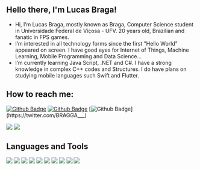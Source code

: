 ## Hello there, I'm Lucas Braga!
- Hi, I’m Lucas Braga, mostly known as Braga, Computer Science student in Universidade Federal de Viçosa - UFV. 20 years old, Brazilian and fanatic in FPS games.
-  I’m interested in all technology forms since the first "Hello World" appeared on screen. I have good eyes for Internet of Things, Machine Learning, Mobile Programming and Data Science...
- I’m currently learning Java Script, .NET and C#. I have a strong knowledge in complex C++ codes and Structures. I do have plans on studying mobile languages such Swift and Flutter.
## How to reach me:
[![Github Badge](https://img.shields.io/badge/LinkedIn-0077B5?style=for-the-badge&logo=linkedin&logoColor=white&link=https://www.linkedin.com/in/lucas-braga-00677b209/)](https://www.linkedin.com/in/lucas-braga-00677b209/) [![Github Badge](https://img.shields.io/badge/GitHub-100000?style=for-the-badge&logo=github&logoColor=white&link=https://github.com/bragalucas1)](https://github.com/bragalucas1) [![Github Badge]( https://img.shields.io/badge/Twitter-1DA1F2?style=for-the-badge&logo=twitter&logoColor=white&link=https://twitter.com/BRAGGA___)](https://twitter.com/BRAGGA___)

<img src = "https://github-readme-stats.vercel.app/api/top-langs/?username=bragalucas1"> <img src = "https://github-readme-stats.vercel.app/api?username=bragalucas1">
## Languages and Tools
<img src= "https://img.shields.io/badge/C%2B%2B-00599C?style=for-the-badge&logo=c%2B%2B&logoColor=white"> <img src= "https://img.shields.io/badge/JavaScript-323330?style=for-the-badge&logo=javascript&logoColor=F7DF1E"> <img src= "https://img.shields.io/badge/C%23-239120?style=for-the-badge&logo=c-sharp&logoColor=white"> <img src= "https://img.shields.io/badge/MySQL-00000F?style=for-the-badge&logo=mysql&logoColor=white"> <img src= "https://img.shields.io/badge/.NET-512BD4?style=for-the-badge&logo=dotnet&logoColor=white"> <img src= "https://img.shields.io/badge/Azure_DevOps-0078D7?style=for-the-badge&logo=azure-devops&logoColor=white"> <img src= "https://img.shields.io/badge/Linux-FCC624?style=for-the-badge&logo=linux&logoColor=black"> <img src= "https://img.shields.io/badge/Visual_Studio-5C2D91?style=for-the-badge&logo=visual%20studio&logoColor=white"> <img src= "https://img.shields.io/badge/Visual_Studio_Code-0078D4?style=for-the-badge&logo=visual%20studio%20code&logoColor=white"> <img src= "https://img.shields.io/badge/Trello-0052CC?style=for-the-badge&logo=trello&logoColor=white">

<!---
bragalucas1/bragalucas1 is a ✨ special ✨ repository because its `README.md` (this file) appears on your GitHub profile.
You can click the Preview link to take a look at your changes.
--->
